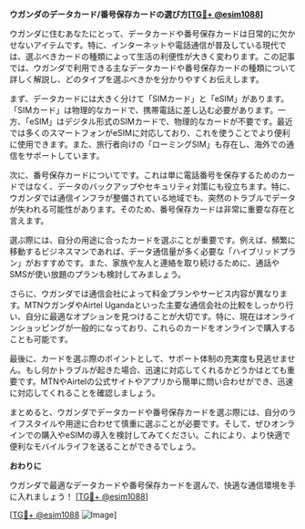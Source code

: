 **ウガンダのデータカード/番号保存カードの選び方[[TG💪+ @esim1088](https://t.me/s/esim1088)]**

ウガンダに住むあなたにとって、データカードや番号保存カードは日常的に欠かせないアイテムです。特に、インターネットや電話通信が普及している現代では、選ぶべきカードの種類によって生活の利便性が大きく変わります。この記事では、ウガンダで利用できる主なデータカードや番号保存カードの種類について詳しく解説し、どのタイプを選ぶべきかを分かりやすくお伝えします。

まず、データカードには大きく分けて「SIMカード」と「eSIM」があります。「SIMカード」は物理的なカードで、携帯電話に差し込む必要があります。一方、「eSIM」はデジタル形式のSIMカードで、物理的なカードが不要です。最近では多くのスマートフォンがeSIMに対応しており、これを使うことでより便利に使用できます。また、旅行者向けの「ローミングSIM」も存在し、海外での通信をサポートしています。

次に、番号保存カードについてです。これは単に電話番号を保存するためのカードではなく、データのバックアップやセキュリティ対策にも役立ちます。特に、ウガンダでは通信インフラが整備されている地域でも、突然のトラブルでデータが失われる可能性があります。そのため、番号保存カードは非常に重要な存在と言えます。

選ぶ際には、自分の用途に合ったカードを選ぶことが重要です。例えば、頻繁に移動するビジネスマンであれば、データ通信量が多く必要な「ハイブリッドプラン」がおすすめです。また、家族や友人と連絡を取り続けるために、通話やSMSが使い放題のプランも検討してみましょう。

さらに、ウガンダでは通信会社によって料金プランやサービス内容が異なります。MTNウガンダやAirtel Ugandaといった主要な通信会社の比較をしっかり行い、自分に最適なオプションを見つけることが大切です。特に、現在はオンラインショッピングが一般的になっており、これらのカードをオンラインで購入することも可能です。

最後に、カードを選ぶ際のポイントとして、サポート体制の充実度も見逃せません。もし何かトラブルが起きた場合、迅速に対応してくれるかどうかはとても重要です。MTNやAirtelの公式サイトやアプリから簡単に問い合わせができ、迅速に対応してくれることを確認しましょう。

まとめると、ウガンダでデータカードや番号保存カードを選ぶ際には、自分のライフスタイルや用途に合わせて慎重に選ぶことが必要です。そして、ぜひオンラインでの購入やeSIMの導入を検討してみてください。これにより、より快適で便利なモバイルライフを送ることができるでしょう。

**おわりに**

ウガンダで最適なデータカードや番号保存カードを選んで、快適な通信環境を手に入れましょう！ [[TG💪+ @esim1088](https://t.me/s/esim1088)] 

[[TG💪+ @esim1088](https://t.me/s/esim1088) ![Image](https://i.postimg.cc/Y0z9fWf4/image.png)]